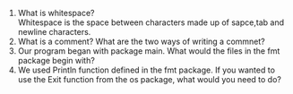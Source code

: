 1. What is whitespace?  
Whitespace is the space between characters made up of sapce,tab and newline characters.  
2. What is a comment? What are the two ways of writing a commnet?  
3. Our program began with package main. What would the files in the fmt package begin with?
4. We used Println function defined in the fmt package. If you wanted to use the Exit function from the os package, what would you need to do?  
